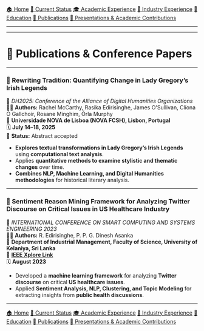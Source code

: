 [🏠 Home](index.md) [📌 Current Status](current_status.md)
[🎓 Academic Experience](academic_experience.md) [💼 Industry Experience](industry_experience.md) 
[📘 Education](education.md) [📄 Publications](publications.md) 
[📢 Presentations & Academic Contributions](Presentations_Contributions.md)

---

---

# 📄 Publications & Conference Papers  

---

### **📌 Rewriting Tradition: Quantifying Change in Lady Gregory’s Irish Legends**  
📖 *DH2025: Conference of the Alliance of Digital Humanities Organizations*  
👨‍💻 **Authors:** Rachel McCarthy, Rasika Edirisinghe, James O'Sullivan, Clíona Ó Gallchoir, Rosane Minghim, Órla Murphy  
📍 **Universidade NOVA de Lisboa (NOVA FCSH), Lisbon, Portugal**  
🗓 **July 14–18, 2025**  
📌 **Status:** Abstract accepted  
- **Explores textual transformations in Lady Gregory’s Irish Legends** using **computational text analysis**.  
- Applies **quantitative methods to examine stylistic and thematic changes** over time.  
- **Combines NLP, Machine Learning, and Digital Humanities methodologies** for historical literary analysis.  

---

### **📌 Sentiment Reason Mining Framework for Analyzing Twitter Discourse on Critical Issues in US Healthcare Industry**  
📖 *INTERNATIONAL CONFERENCE ON SMART COMPUTING AND SYSTEMS ENGINEERING 2023*  
👨‍💻 **Authors:** R. Edirisinghe, P. P. G. Dinesh Asanka  
📍 **Department of Industrial Management, Faculty of Science, University of Kelaniya, Sri Lanka**  
🔗 **[IEEE Xplore Link](https://ieeexplore.ieee.org/document/10215010/)**  
🗓 **August 2023**  
- Developed a **machine learning framework** for analyzing **Twitter discourse** on critical **US healthcare issues**.  
- Applied **Sentiment Analysis, NLP, Clustering, and Topic Modeling** for extracting insights from **public health discussions**.  

---

[🏠 Home](index.md) [📌 Current Status](current_status.md)
[🎓 Academic Experience](academic_experience.md) [💼 Industry Experience](industry_experience.md) 
[📘 Education](education.md) [📄 Publications](publications.md) 
[📢 Presentations & Academic Contributions](Presentations_Contributions.md)
